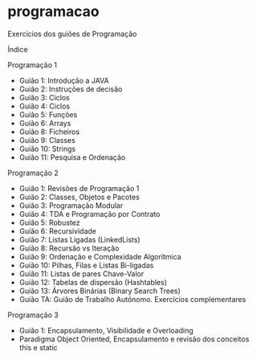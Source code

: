 # programacao
Exercícios dos guiões de Programação

Índice

Programação 1
  - Guião 1: Introdução a JAVA
  - Guião 2: Instruções de decisão
  - Guião 3: Ciclos
  - Guião 4: Ciclos
  - Guião 5: Funções
  - Guião 6: Arrays
  - Guião 8: Ficheiros
  - Guião 9: Classes
  - Guião 10: Strings
  - Guião 11: Pesquisa e Ordenação
  
Programação 2
  - Guião 1: Revisões de Programação 1
  - Guião 2: Classes, Objetos e Pacotes
  - Guião 3: Programação Modular
  - Guião 4: TDA e Programação por Contrato
  - Guião 5: Robustez
  - Guião 6: Recursividade
  - Guião 7: Listas Ligadas (LinkedLists)
  - Guião 8: Recursão vs Iteração
  - Guião 9: Ordenação e Complexidade Algorítmica
  - Guião 10: Pilhas, Filas e Listas Bi-ligadas
  - Guião 11: Listas de pares Chave-Valor
  - Guião 12: Tabelas de dispersão (Hashtables)
  - Guião 13: Árvores Binárias (Binary Search Trees)
  - Guião TA: Guião de Trabalho Autónomo. Exercícios complementares

Programação 3
  - Guião 1: Encapsulamento, Visibilidade e Overloading
  - Paradigma Object Oriented, Encapsulamento e revisão dos conceitos this e static
